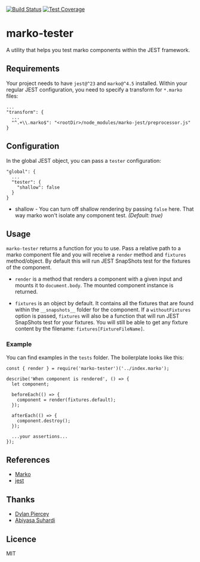 [![Build Status](https://travis-ci.org/oxala/marko-tester.svg?branch=master)](https://travis-ci.org/oxala/marko-tester) [![Test Coverage](https://api.codeclimate.com/v1/badges/46c76b421392b0cdc6e1/test_coverage)](https://codeclimate.com/github/oxala/marko-tester/test_coverage)
# marko-tester
A utility that helps you test marko components within the JEST framework.

## Requirements
Your project needs to have `jest@^23` and `marko@^4.5` installed.
Within your regular JEST configuration, you need to specify a transform for `*.marko` files:

```
...
"transform": {
  ...
  "^.+\\.marko$": "<rootDir>/node_modules/marko-jest/preprocessor.js"
}
```

## Configuration
In the global JEST object, you can pass a `tester` configuration:

```
"global": {
  ...
  "tester": {
    "shallow": false
  }
}
```

- shallow - You can turn off shallow rendering by passing `false` here. That way marko won't isolate any component test. _(Default: true)_

## Usage
`marko-tester` returns a function for you to use. Pass a relative path to a marko component file and you will receive a `render` method and `fixtures` method/object. By default this will run JEST SnapShots test for the fixtures of the component.

- `render` is a method that renders a component with a given input and mounts it to `document.body`. The mounted component instance is returned.

- `fixtures` is an object by default. It contains all the fixtures that are found within the `__snapshots__` folder for the component. If a `withoutFixtures` option is passed, `fixtures` will also be a function that will run JEST SnapShots test for your fixtures. You will still be able to get any fixture content by the filename: `fixtures[FixtureFileName]`.

### Example
You can find examples in the `tests` folder. The boilerplate looks like this:

```
const { render } = require('marko-tester')('../index.marko');

describe('When component is rendered', () => {
  let component;

  beforeEach(() => {
    component = render(fixtures.default);
  });

  afterEach(() => {
    component.destroy();
  });

  ...your assertions...
});
```

## References
* [Marko](http://markojs.com)
* [jest](https://jestjs.io)

## Thanks
* [Dylan Piercey](https://github.com/DylanPiercey)
* [Abiyasa Suhardi](https://github.com/abiyasa)

## Licence
MIT
